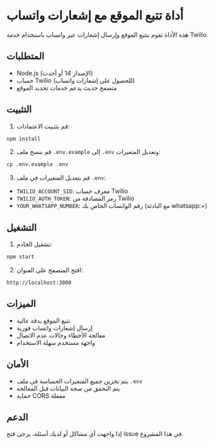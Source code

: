 # أداة تتبع الموقع مع إشعارات واتساب

هذه الأداة تقوم بتتبع الموقع وإرسال إشعارات عبر واتساب باستخدام خدمة Twilio.

## المتطلبات

- Node.js (الإصدار 14 أو أحدث)
- حساب Twilio (للحصول على إشعارات واتساب)
- متصفح حديث يدعم خدمات تحديد الموقع

## التثبيت

1. قم بتثبيت الاعتمادات:
```bash
npm install
```

2. قم بنسخ ملف `.env.example` إلى `.env` وتعديل المتغيرات:
```bash
cp .env.example .env
```

3. قم بتعديل المتغيرات في ملف `.env`:
- `TWILIO_ACCOUNT_SID`: معرف حساب Twilio
- `TWILIO_AUTH_TOKEN`: رمز المصادقة من Twilio
- `YOUR_WHATSAPP_NUMBER`: رقم الواتساب الخاص بك (مع البادئة whatsapp:+)

## التشغيل

1. تشغيل الخادم:
```bash
npm start
```

2. افتح المتصفح على العنوان:
```
http://localhost:3000
```

## الميزات

- تتبع الموقع بدقة عالية
- إرسال إشعارات واتساب فورية
- معالجة الأخطاء وحالات عدم الاتصال
- واجهة مستخدم سهلة الاستخدام

## الأمان

- يتم تخزين جميع المتغيرات الحساسة في ملف `.env`
- يتم التحقق من صحة البيانات قبل المعالجة
- حماية CORS مفعلة

## الدعم

إذا واجهت أي مشاكل أو لديك أسئلة، يرجى فتح issue في هذا المشروع.
